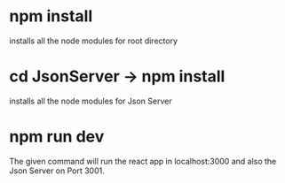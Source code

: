 # npm install

installs all the node modules for root directory

# cd JsonServer -> npm install

installs all the node modules for Json Server

# npm run dev

The given command will run the react app in localhost:3000 and also the Json Server on Port 3001.
